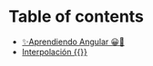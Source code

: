 # Table of contents

* [✨Aprendiendo Angular 😀💪](README.md)
* [Interpolación {{}}](interpolacion.md)

